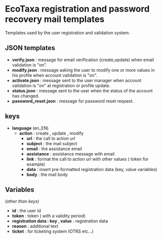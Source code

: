 EcoTaxa registration and password recovery mail templates  
==
Templates used by the user registration and validation system.

## JSON templates

 - **verify.json** : message for email verification (create,update) when email validation is "on".
 - **modify.json** : message asking the user to modify one or more values in his profile when account validation is "on".  
 - **activate.json** : message sent to the user manager when account validation is "on" at registration or profile update. 
 - **status.json** : message sent to the user when the status of the account has changed.
 - **password_reset.json** : message for password reset request. 

## keys

 - **language** (en_EN)
	 - **action** : create , update , modify
		 - **url** :  the call to action url 
		 - **subject** : the mail subject
		 - **email** : the assistance email
		 - **assistance** : assistance message with email
		  - **link** : format the call to action url with other values ( token for example)
		  -  **data** :  insert pre-formatted registration data (key, value variables)
		  - **body** : the mail body 

## Variables
*(other than keys)*
 - **id** :   the user id
 - **token** : token ( with a validity period)
 - **registration data : key , value** : registration data
 - **reason** : additional text 
 - **ticket** : for ticketing system (OTRS etc...)

